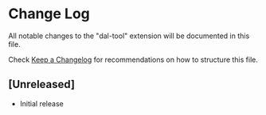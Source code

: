 # Change Log

All notable changes to the "dal-tool" extension will be documented in this file.

Check [Keep a Changelog](http://keepachangelog.com/) for recommendations on how to structure this file.

## [Unreleased]

- Initial release